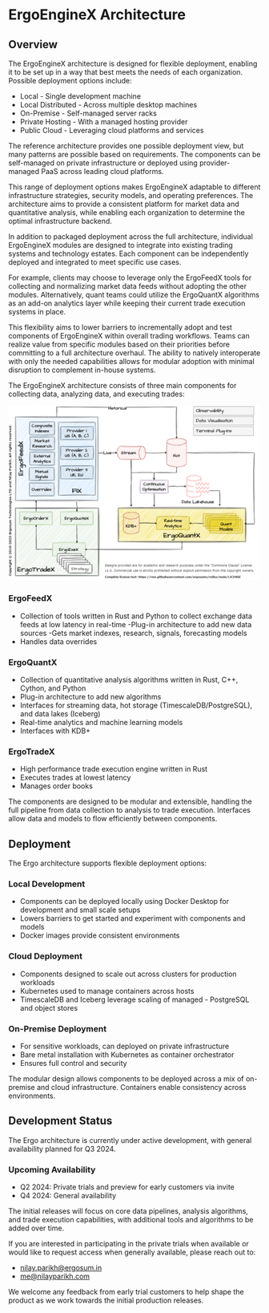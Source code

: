 # ErgoEngineX Architecture
## Overview

The ErgoEngineX architecture is designed for flexible deployment, enabling it to be set up in a way that best meets the needs of each organization. Possible deployment options include:

- Local - Single development machine
- Local Distributed - Across multiple desktop machines
- On-Premise - Self-managed server racks
- Private Hosting - With a managed hosting provider
- Public Cloud - Leveraging cloud platforms and services

The reference architecture provides one possible deployment view, but many patterns are possible based on requirements. The components can be self-managed on private infrastructure or deployed using provider-managed PaaS across leading cloud platforms.

This range of deployment options makes ErgoEngineX adaptable to different infrastructure strategies, security models, and operating preferences. The architecture aims to provide a consistent platform for market data and quantitative analysis, while enabling each organization to determine the optimal infrastructure backend.

In addition to packaged deployment across the full architecture, individual ErgoEngineX modules are designed to integrate into existing trading systems and technology estates. Each component can be independently deployed and integrated to meet specific use cases.

For example, clients may choose to leverage only the ErgoFeedX tools for collecting and normalizing market data feeds without adopting the other modules. Alternatively, quant teams could utilize the ErgoQuantX algorithms as an add-on analytics layer while keeping their current trade execution systems in place.

This flexibility aims to lower barriers to incrementally adopt and test components of ErgoEngineX within overall trading workflows. Teams can realize value from specific modules based on their priorities before committing to a full architecture overhaul. The ability to natively interoperate with only the needed capabilities allows for modular adoption with minimal disruption to complement in-house systems.

The ErgoEngineX architecture consists of three main components for collecting data, analyzing data, and executing trades:

![ErgoEngineX Architecture](ergoquantx-engine.drawio.png)

### ErgoFeedX
- Collection of tools written in Rust and Python to collect exchange data feeds at low latency in real-time
-Plug-in architecture to add new data sources
-Gets market indexes, research, signals, forecasting models
- Handles data overrides
### ErgoQuantX
- Collection of quantitative analysis algorithms written in Rust, C++, Cython, and Python
- Plug-in architecture to add new algorithms
- Interfaces for streaming data, hot storage (TimescaleDB/PostgreSQL), and data lakes (Iceberg)
- Real-time analytics and machine learning models
- Interfaces with KDB+
### ErgoTradeX
- High performance trade execution engine written in Rust
- Executes trades at lowest latency
- Manages order books

The components are designed to be modular and extensible, handling the full pipeline from data collection to analysis to trade execution. Interfaces allow data and models to flow efficiently between components.

## Deployment
The Ergo architecture supports flexible deployment options:

### Local Development
- Components can be deployed locally using Docker Desktop for development and small scale setups
- Lowers barriers to get started and experiment with components and models
- Docker images provide consistent environments
### Cloud Deployment
- Components designed to scale out across clusters for production workloads
- Kubernetes used to manage containers across hosts
- TimescaleDB and Iceberg leverage scaling of managed - PostgreSQL and object stores
### On-Premise Deployment
- For sensitive workloads, can deployed on private infrastructure
- Bare metal installation with Kubernetes as container orchestrator
- Ensures full control and security

The modular design allows components to be deployed across a mix of on-premise and cloud infrastructure. Containers enable consistency across environments.

## Development Status
The Ergo architecture is currently under active development, with general availability planned for Q3 2024.

### Upcoming Availability
- Q2 2024: Private trials and preview for early customers via invite
- Q4 2024: General availability

The initial releases will focus on core data pipelines, analysis algorithms, and trade execution capabilities, with additional tools and algorithms to be added over time.

If you are interested in participating in the private trials when available or would like to request access when generally available, please reach out to:

- nilay.parikh@ergosum.in
- me@nilayparikh.com

We welcome any feedback from early trial customers to help shape the product as we work towards the initial production releases.
